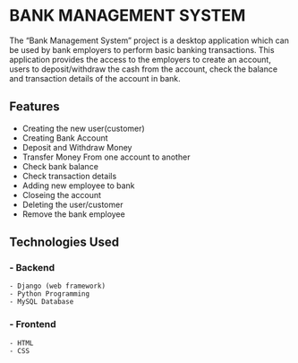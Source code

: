 # BANK MANAGEMENT SYSTEM
The “Bank Management System” project is a desktop application which can be used by bank employers to perform basic banking transactions. This application provides the access to the employers to create an account, users to deposit/withdraw the cash from the account, check the balance and transaction details of the account in bank.

## Features
- Creating the new user(customer)
- Creating Bank Account
- Deposit and Withdraw Money
- Transfer Money From one account to another
- Check bank balance
- Check transaction details
- Adding new employee to bank
- Closeing the account
- Deleting the user/customer
- Remove the bank employee

## Technologies Used
### - Backend
    - Django (web framework)
    - Python Programming
    - MySQL Database
    
### - Frontend
    - HTML
    - CSS
    

















